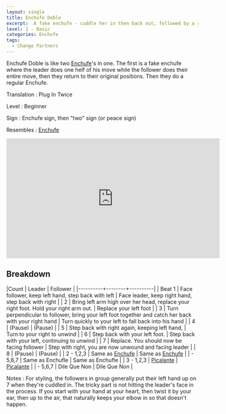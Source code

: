 ```yaml
---
layout: single
title: Enchufe Doble
excerpt:  A fake enchufe - cuddle her in then back out, followed by a real enchufe
level: 1 - Basic
categories: Enchufe
tags: 
  - Change Partners
---
```


Enchufe Doble is like two [Enchufe](/enchufe/enchufe)'s in one.  The first is a fake enchufe where the leader does one
helf of his move while the follower does their entire move, then they return to their original positions.  Then they do a regular
Enchufe.  

Translation
: Plug In Twice

Level
: Beginner

Sign
: Enchufe sign, then "two" sign (or peace sign)

Resembles
: [Enchufe](/enchufe/enchufe)

<iframe width="560" height="315"  src="https://www.youtube-nocookie.com/embed/LJ4c6cyQG5E?rel=0" frameborder="0" allowfullscreen></iframe>


## Breakdown

|Count     | Leader | Follower |
|----------+--------+----------|
| Beat 1 | Face follower, keep left hand, step back with left  | Face leader, keep right hand, step back with right |
| 2 | Bring left arm high over her head, replace your right foot. Hold your right arm out. | Replace your left foot |
| 3 | Turn perpendicular to follower, bring your left foot together and catch her back with your right hand | Turn quickly to your left to fall back into his hand |
| 4 | (Pause)  | (Pause) |
| 5 | Step back with right again, keeping left hand, | Turn to your right to unwind |
| 6 | Step back with your left foot. | Step back with your left, continuing to unwind |
| 7 | Replace.  You should now be facing follower | Step with right, you are now unwound and facing leader |
| 8 | (Pause) | (Pause) | 
| 2 - 1,2,3 | Same as [Enchufe](/enchufe/enchufe) | Same as [Enchufe](/enchufe/enchufe) |
| - 5,6,7 | Same as Enchufle | Same as Enchufle |
| 3 - 1,2,3 | [Picalante](/basics/dame) | [Picalante](/basics/dame) |
| - 5,6,7 | Dile Que Non | Dile Que Non |

Notes
:  For styling, the followers in group generally put their left hand up on 7 when they're cuddled in.
The tricky part is not hitting the leader's face in the process.  If you start with your hand at
your heart, then twist it by your ear, then up to the air, that naturally keeps your elbow in
so that doesn't happen.  